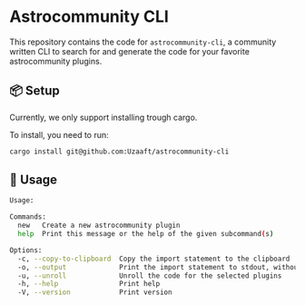 # Astrocommunity CLI
This repository contains the code for `astrocommunity-cli`, a community written CLI to search for and generate the code for your favorite astrocommunity plugins.

## 📦 Setup

Currently, we only support installing trough cargo.

To install, you need to run:
```bash
cargo install git@github.com:Uzaaft/astrocommunity-cli
```

## 🔨 Usage

```sh
Usage: 

Commands:
  new   Create a new astrocommunity plugin
  help  Print this message or the help of the given subcommand(s)

Options:
  -c, --copy-to-clipboard  Copy the import statement to the clipboard
  -o, --output             Print the import statement to stdout, without syntax highlighting
  -u, --unroll             Unroll the code for the selected plugins
  -h, --help               Print help
  -V, --version            Print version
```
